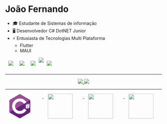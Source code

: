 # João Fernando
  - 🎓 Estudante de Sistemas de informação
  - 🖥️ Desenvolvedor C# DotNET Junior
  - ⚡ Entusiasta de Tecnologias Multi Plataforma
    - Flutter
    - MAUI
<div name="redessociais" style="display: flex; flex-wrap: wrap;">

  
  <a href="#" style="margin: 10px;">  
      <img src="https://img.shields.io/badge/LinkedIn-0e76a8?style=for-the-badge&logo=linkedin&logoColor=white&labelColor=0b5e86" target="_blank">
  </a>
  <a href"#" style="margin: 10px;">
      <img src="https://img.shields.io/badge/Outlook-0e70c8?style=for-the-badge&logo=microsoftoutlook&logoColor=white&labelColor=0b5aa0">
  </a>
   <a href="#" style="margin: 10px;">
      <img src="https://img.shields.io/badge/Instagram-E4805F?style=for-the-badge&logo=instagram&logoColor=white&labelColor=A03347">
   </a>
  <a href="https://www.youtube.com/channel/UCmuDm5HN4u2LjsbIZ0Tbikw" target="_blank">
    <img src="https://img.shields.io/badge/YouTube-FF0000?style=for-the-badge&logo=youtube&logoColor=white&labelColor=9c0507" target="_blank">
  </a>
  
   <a href="#" style="margin: 10px;">
      <img src="https://img.shields.io/badge/Twitch-9146FF?style=for-the-badge&logo=twitch&logoColor=white&labelColor=692BC5">
   </a>
</div>

<hr>
<div align="center">
  <a href="https://github.com/joaojfmx">
  <img height="180em" src="https://github-readme-stats.vercel.app/api?username=joaojfmx&show_icons=true&theme=github_dark&include_all_commits=true&count_private=true"/>
  <img height="180em" src="https://github-readme-stats.vercel.app/api/top-langs/?username=joaojfmx&layout=compact&langs_count=5&theme=github_dark"/>
</div>
<hr>

  <div align-content="center" style="display: flex; justify-content: space-around;">
    <img align="center" style="margin-right: 20px;" height="80" width="80" src="https://raw.githubusercontent.com/devicons/devicon/master/icons/csharp/csharp-original.svg">&nbsp;
    <img align="center" style="margin-right: 20px;" height="80" width="80" src="https://upload.wikimedia.org/wikipedia/commons/a/a3/.NET_Logo.svg">&nbsp;
    <img align="center" style="margin-right: 20px;" height="80" width="80" src="https://upload.wikimedia.org/wikipedia/commons/c/cf/Angular_full_color_logo.svg">&nbsp;
    <img align="center" style="margin-right: 20px;"  height="80" width="80" src="https://cdn.jsdelivr.net/gh/devicons/devicon/icons/flutter/flutter-original.svg" />
  </div>

